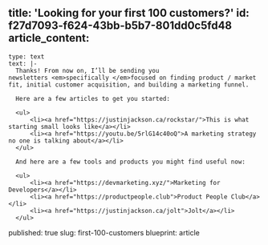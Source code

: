 title: 'Looking for your first 100 customers?'
id: f27d7093-f624-43bb-b5b7-801dd0c5fd48
article_content:
  -
    type: text
    text: |-
      Thanks! From now on, I’ll be sending you newsletters <em>specifically </em>focused on finding product / market fit, initial customer acquisition, and building a marketing funnel.

      Here are a few articles to get you started:

      <ul>
          <li><a href="https://justinjackson.ca/rockstar/">This is what starting small looks like</a></li>
          <li><a href="https://youtu.be/5rlG14c40oQ">A marketing strategy no one is talking about</a></li>
      </ul>

      And here are a few tools and products you might find useful now:

      <ul>
          <li><a href="https://devmarketing.xyz/">Marketing for Developers</a></li>
          <li><a href="https://productpeople.club">Product People Club</a></li>
          <li><a href="https://justinjackson.ca/jolt">Jolt</a></li>
      </ul>
published: true
slug: first-100-customers
blueprint: article
